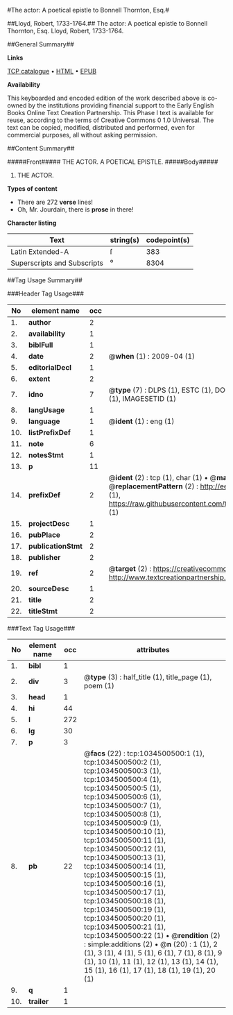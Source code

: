 #The actor: A poetical epistle to Bonnell Thornton, Esq.#

##Lloyd, Robert, 1733-1764.##
The actor: A poetical epistle to Bonnell Thornton, Esq.
Lloyd, Robert, 1733-1764.

##General Summary##

**Links**

[TCP catalogue](http://www.ota.ox.ac.uk/tcp/)  • 
[HTML](http://tei.it.ox.ac.uk/tcp/Texts-HTML/free/004/004794807.html)  • 
[EPUB](http://tei.it.ox.ac.uk/tcp/Texts-EPUB/free/004/004794807.epub)

**Availability**

This keyboarded and encoded edition of the
	       work described above is co-owned by the institutions
	       providing financial support to the Early English Books
	       Online Text Creation Partnership. This Phase I text is
	       available for reuse, according to the terms of Creative
	       Commons 0 1.0 Universal. The text can be copied,
	       modified, distributed and performed, even for
	       commercial purposes, all without asking permission.


##Content Summary##

#####Front#####
THE ACTOR. A POETICAL EPISTLE.
#####Body#####

1. THE ACTOR.

**Types of content**

  * There are 272 **verse** lines!
  * Oh, Mr. Jourdain, there is **prose** in there!

**Character listing**


|Text|string(s)|codepoint(s)|
|---|---|---|
|Latin Extended-A|ſ|383|
|Superscripts             and Subscripts|⁰|8304|

##Tag Usage Summary##

###Header Tag Usage###

|No|element name|occ|attributes|
|---|---|---|---|
|1.|__author__|2||
|2.|__availability__|1||
|3.|__biblFull__|1||
|4.|__date__|2| @__when__ (1) : 2009-04 (1)|
|5.|__editorialDecl__|1||
|6.|__extent__|2||
|7.|__idno__|7| @__type__ (7) : DLPS (1), ESTC (1), DOCNO (1), TCP (1), GALEDOCNO (1), CONTENTSET (1), IMAGESETID (1)|
|8.|__langUsage__|1||
|9.|__language__|1| @__ident__ (1) : eng (1)|
|10.|__listPrefixDef__|1||
|11.|__note__|6||
|12.|__notesStmt__|1||
|13.|__p__|11||
|14.|__prefixDef__|2| @__ident__ (2) : tcp (1), char (1)  •  @__matchPattern__ (2) : ([0-9\-]+):([0-9IVX]+) (1), (.+) (1)  •  @__replacementPattern__ (2) : http://eebo.chadwyck.com/downloadtiff?vid=$1&page=$2 (1), https://raw.githubusercontent.com/textcreationpartnership/Texts/master/tcpchars.xml#$1 (1)|
|15.|__projectDesc__|1||
|16.|__pubPlace__|2||
|17.|__publicationStmt__|2||
|18.|__publisher__|2||
|19.|__ref__|2| @__target__ (2) : https://creativecommons.org/publicdomain/zero/1.0/ (1), http://www.textcreationpartnership.org/docs/. (1)|
|20.|__sourceDesc__|1||
|21.|__title__|2||
|22.|__titleStmt__|2||


###Text Tag Usage###

|No|element name|occ|attributes|
|---|---|---|---|
|1.|__bibl__|1||
|2.|__div__|3| @__type__ (3) : half_title (1), title_page (1), poem (1)|
|3.|__head__|1||
|4.|__hi__|44||
|5.|__l__|272||
|6.|__lg__|30||
|7.|__p__|3||
|8.|__pb__|22| @__facs__ (22) : tcp:1034500500:1 (1), tcp:1034500500:2 (1), tcp:1034500500:3 (1), tcp:1034500500:4 (1), tcp:1034500500:5 (1), tcp:1034500500:6 (1), tcp:1034500500:7 (1), tcp:1034500500:8 (1), tcp:1034500500:9 (1), tcp:1034500500:10 (1), tcp:1034500500:11 (1), tcp:1034500500:12 (1), tcp:1034500500:13 (1), tcp:1034500500:14 (1), tcp:1034500500:15 (1), tcp:1034500500:16 (1), tcp:1034500500:17 (1), tcp:1034500500:18 (1), tcp:1034500500:19 (1), tcp:1034500500:20 (1), tcp:1034500500:21 (1), tcp:1034500500:22 (1)  •  @__rendition__ (2) : simple:additions (2)  •  @__n__ (20) : 1 (1), 2 (1), 3 (1), 4 (1), 5 (1), 6 (1), 7 (1), 8 (1), 9 (1), 10 (1), 11 (1), 12 (1), 13 (1), 14 (1), 15 (1), 16 (1), 17 (1), 18 (1), 19 (1), 20 (1)|
|9.|__q__|1||
|10.|__trailer__|1||
